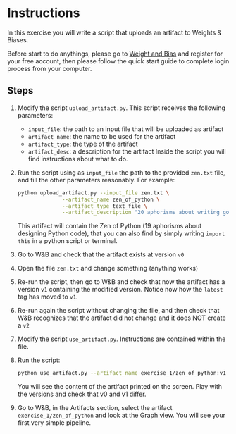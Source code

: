 # Instructions
In this exercise you will write a script that uploads an artifact to Weights & Biases.
 

Before start to do anythings, please go to [Weight and Bias](https://wandb.ai/home) and register for your free account, then please follow the quick start guide to complete login process from your computer.


## Steps

1. Modify the script ``upload_artifact.py``. This script receives the following parameters:
   * ``input_file``: the path to an input file that will be uploaded as artifact
   * ``artifact_name``: the name to be used for the artifact
   * ``artifact_type``: the type of the artifact
   * ``artifact_desc``: a description for the artifact
   Inside the script you will find instructions about what to do.

2. Run the script using as ``input_file`` the path to the provided 
``zen.txt`` file, and fill the other parameters reasonably. For example:
   ```bash
   python upload_artifact.py --input_file zen.txt \
                 --artifact_name zen_of_python \
                 --artifact_type text_file \
                 --artifact_description "20 aphorisms about writing good python code"
   ```
   This artifact will contain the Zen of Python 
   (19 aphorisms about designing Python code), that you can also find by simply writing
   ``import this`` in a python script or terminal.

3. Go to W&B and check that the artifact exists at version ``v0``
4. Open the file ``zen.txt`` and change something (anything works)
5. Re-run the script, then go to W&B and check that now the artifact has a version ``v1`` containing
   the modified version. Notice now how the ``latest`` tag has moved to ``v1``.
6. Re-run again the script without changing the file, and then check that W&B recognizes that the
   artifact did not change and it does NOT create a ``v2``
7. Modify the script ``use_artifact.py``. Instructions are contained within the file.
8. Run the script:
   ```bash
   python use_artifact.py --artifact_name exercise_1/zen_of_python:v1
   ```
   You will see the content of the artifact printed on the screen. Play with the versions and
   check that v0 and v1 differ.
   
9. Go to W&B, in the Artifacts section, select the artifact ``exercise_1/zen_of_python`` and look
   at the Graph view. You will see your first very simple pipeline.